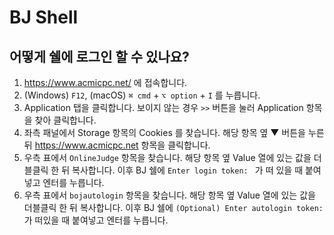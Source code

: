 # BJ Shell

## 어떻게 쉘에 로그인 할 수 있나요?
1. https://www.acmicpc.net/ 에 접속합니다.
2. (Windows) `F12`,  (macOS) `⌘ cmd` + `⌥ option` + `I` 를 누릅니다. 
3. Application 탭을 클릭합니다. 보이지 않는 경우 `>>` 버튼을 눌러 Application 항목을 찾아 클릭합니다.
4. 좌측 패널에서 Storage 항목의 Cookies 를 찾습니다. 해당 항목 옆 ▼ 버튼을 누른 뒤 https://www.acmicpc.net 항목을 클릭합니다.
5. 우측 표에서 `OnlineJudge` 항목을 찾습니다. 해당 항목 옆 Value 열에 있는 값을 더블클릭 한 뒤 복사합니다. 이후 BJ 쉘에 `Enter login token: ` 가 떠 있을 때 붙여넣고 엔터를 누릅니다.
6. 우측 표에서 `bojautologin` 항목을 찾습니다. 해당 항목 옆 Value 열에 있는 값을 더블클릭 한 뒤 복사합니다. 이후 BJ 쉘에 `(Optional) Enter autologin token: ` 가 떠있을 때 붙여넣고 엔터를 누릅니다.

